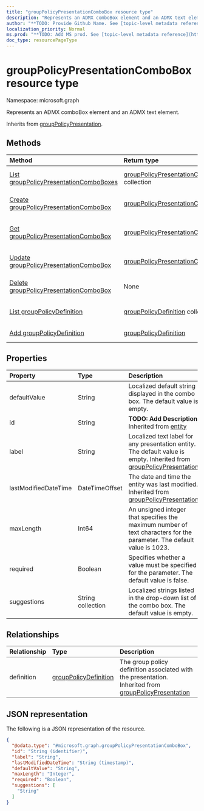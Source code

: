 ```yaml
---
title: "groupPolicyPresentationComboBox resource type"
description: "Represents an ADMX comboBox element and an ADMX text element."
author: "**TODO: Provide Github Name. See [topic-level metadata reference](https://msgo.azurewebsites.net/add/document/guidelines/metadata.html#topic-level-metadata)**"
localization_priority: Normal
ms.prod: "**TODO: Add MS prod. See [topic-level metadata reference](https://msgo.azurewebsites.net/add/document/guidelines/metadata.html#topic-level-metadata)**"
doc_type: resourcePageType
---
```


# groupPolicyPresentationComboBox resource type

Namespace: microsoft.graph



Represents an ADMX comboBox element and an ADMX text element.


Inherits from [groupPolicyPresentation](../resources/grouppolicypresentation.md).

## Methods
|Method|Return type|Description|
|:---|:---|:---|
|[List groupPolicyPresentationComboBoxes](../api/grouppolicypresentationcombobox-list.md)|[groupPolicyPresentationComboBox](../resources/grouppolicypresentationcombobox.md) collection|Get a list of the [groupPolicyPresentationComboBox](../resources/grouppolicypresentationcombobox.md) objects and their properties.|
|[Create groupPolicyPresentationComboBox](../api/grouppolicypresentationcombobox-create.md)|[groupPolicyPresentationComboBox](../resources/grouppolicypresentationcombobox.md)|Create a new [groupPolicyPresentationComboBox](../resources/grouppolicypresentationcombobox.md) object.|
|[Get groupPolicyPresentationComboBox](../api/grouppolicypresentationcombobox-get.md)|[groupPolicyPresentationComboBox](../resources/grouppolicypresentationcombobox.md)|Read the properties and relationships of a [groupPolicyPresentationComboBox](../resources/grouppolicypresentationcombobox.md) object.|
|[Update groupPolicyPresentationComboBox](../api/grouppolicypresentationcombobox-update.md)|[groupPolicyPresentationComboBox](../resources/grouppolicypresentationcombobox.md)|Update the properties of a [groupPolicyPresentationComboBox](../resources/grouppolicypresentationcombobox.md) object.|
|[Delete groupPolicyPresentationComboBox](../api/grouppolicypresentationcombobox-delete.md)|None|Deletes a [groupPolicyPresentationComboBox](../resources/grouppolicypresentationcombobox.md) object.|
|[List groupPolicyDefinition](../api/grouppolicypresentationcombobox-list-definition.md)|[groupPolicyDefinition](../resources/grouppolicydefinition.md) collection|Get the groupPolicyDefinition resources from the definition navigation property.|
|[Add groupPolicyDefinition](../api/grouppolicypresentationcombobox-post-definition.md)|[groupPolicyDefinition](../resources/grouppolicydefinition.md)|Add definition by posting to the definition collection.|

## Properties
|Property|Type|Description|
|:---|:---|:---|
|defaultValue|String|Localized default string displayed in the combo box. The default value is empty.|
|id|String|**TODO: Add Description** Inherited from [entity](../resources/entity.md)|
|label|String|Localized text label for any presentation entity. The default value is empty. Inherited from [groupPolicyPresentation](../resources/grouppolicypresentation.md)|
|lastModifiedDateTime|DateTimeOffset|The date and time the entity was last modified. Inherited from [groupPolicyPresentation](../resources/grouppolicypresentation.md)|
|maxLength|Int64|An unsigned integer that specifies the maximum number of text characters for the parameter. The default value is 1023.|
|required|Boolean|Specifies whether a value must be specified for the parameter. The default value is false.|
|suggestions|String collection|Localized strings listed in the drop-down list of the combo box. The default value is empty.|

## Relationships
|Relationship|Type|Description|
|:---|:---|:---|
|definition|[groupPolicyDefinition](../resources/grouppolicydefinition.md)|The group policy definition associated with the presentation. Inherited from [groupPolicyPresentation](../resources/grouppolicypresentation.md)|

## JSON representation
The following is a JSON representation of the resource.
<!-- {
  "blockType": "resource",
  "keyProperty": "id",
  "@odata.type": "microsoft.graph.groupPolicyPresentationComboBox",
  "baseType": "microsoft.graph.groupPolicyPresentation",
  "openType": false
}
-->
``` json
{
  "@odata.type": "#microsoft.graph.groupPolicyPresentationComboBox",
  "id": "String (identifier)",
  "label": "String",
  "lastModifiedDateTime": "String (timestamp)",
  "defaultValue": "String",
  "maxLength": "Integer",
  "required": "Boolean",
  "suggestions": [
    "String"
  ]
}
```


